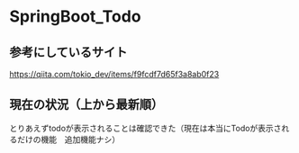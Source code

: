 # SpringBoot_Todo

## 参考にしているサイト

https://qiita.com/tokio_dev/items/f9fcdf7d65f3a8ab0f23

## 現在の状況（上から最新順）


とりあえずtodoが表示されることは確認できた（現在は本当にTodoが表示されるだけの機能　追加機能ナシ）
